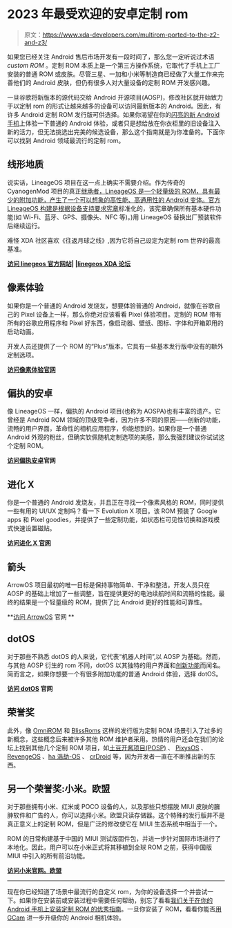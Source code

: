# 2023 年最受欢迎的安卓定制 rom

> 原文：<https://www.xda-developers.com/multirom-ported-to-the-z2-and-z3/>

如果您已经关注 Android 售后市场开发有一段时间了，那么您一定听说过术语 *custom ROM* 。定制 ROM 本质上是一个第三方操作系统，它取代了手机上工厂安装的普通 ROM 或皮肤。尽管三星、一加和小米等制造商已经做了大量工作来完善他们的 Android 皮肤，但仍有很多人对大量设备的定制 ROM 开发感兴趣。

一旦谷歌将新版本的源代码交给 Android 开源项目(AOSP)，修改社区就开始致力于以定制 rom 的形式让越来越多的设备可以访问最新版本的 Android。因此，有许多 Android 定制 ROM 发行版可供选择。如果你渴望在你的[闪亮的新 Android 手机](https://www.xda-developers.com/best-android-phones/)上体验一下普通的 Android 体验，或者只是想给放在你衣柜里的旧设备注入新的活力，但无法挑选出完美的候选设备，那么这个指南就是为你准备的。下面你可以找到 Android 领域最流行的定制 rom。

## 线形地质

说实话，LineageOS 项目在这一点上确实不需要介绍。作为传奇的 CyanogenMod 项目的真正[继承者，LineageOS 是一个轻量级的 ROM，具有最少的附加功能，产生了一个可以想象的高性能、高通用性的 Android 变体。官方 LineageOS 构建是根据](https://www.xda-developers.com/history-of-lineageos/)[设备支持要求宪章](https://www.xda-developers.com/lineageos-device-support-requirements-charter/)标准化的，该宪章确保所有基本硬件功能(如 Wi-Fi、蓝牙、GPS、摄像头、NFC 等)。)用 LineageOS 替换出厂预装软件后继续运行。

难怪 XDA 社区喜欢《往返月球之线》,因为它将自己设定为定制 rom 世界的最高基准。

**[访问 linegeos 官方网站](https://lineageos.org/)| |[linegeos XDA 论坛](https://forum.xda-developers.com/c/6080/)**

## 像素体验

如果你是一个普通的 Android 发烧友，想要体验普通的 Android，就像在谷歌自己的 Pixel 设备上一样，那么你绝对应该看看 Pixel 体验项目。定制的 ROM 带有所有的谷歌应用程序和 Pixel 好东西，像启动器、壁纸、图标、字体和开箱即用的启动动画。

开发人员还提供了一个 ROM 的“Plus”版本，它具有一些基本发行版中没有的额外定制选项。

**[访问像素体验官网](https://download.pixelexperience.org/)**

## 偏执的安卓

像 LineageOS 一样，偏执的 Android 项目(也称为 AOSPA)也有丰富的遗产。它曾经是 Android ROM 领域的顶级竞争者，因为许多不同的原因——创新的功能，流畅的用户界面，革命性的相机应用程序，你能想到的。如果你是一个普通 Android 外观的粉丝，但确实钦佩随机定制选项的美感，那么我强烈建议你试试这个定制 ROM。

**[访问偏执安卓](https://paranoidandroid.co/)官网**

## 进化 X

你是一个普通的 Android 发烧友，并且正在寻找一个像素风格的 ROM，同时提供一些有用的 UI/UX 定制吗？看一下 Evolution X 项目。该 ROM 预装了 Google apps 和 Pixel goodies，并提供了一些定制功能，如状态栏可见性切换和游戏模式快速设置磁贴。

**[访问进化 X 官网](https://evolution-x.org/)**

## 箭头

ArrowOS 项目最初的唯一目标是保持事物简单、干净和整洁。开发人员只在 AOSP 的基础上增加了一些调整，旨在提供更好的电池续航时间和流畅的性能。最终的结果是一个轻量级的 ROM，提供了比 Android 更好的性能和可靠性。

**[访问 ArrowOS](https://arrowos.net/) 官网 **

## dotOS

对于那些不熟悉 dotOS 的人来说，它代表“机器人时间”,以 AOSP 为基础。然而，与其他 AOSP 衍生的 rom 不同，dotOS 以其独特的用户界面和[创新功能](https://www.xda-developers.com/dotos-new-android-12-based-dynamic-theming/)而闻名。简而言之，如果你想要一个有很多附加功能的普通 Android 体验，选择 dotOS。

**[访问 dotOS](https://www.droidontime.com/) 官网**

## 荣誉奖

此外，像 [OmniROM](https://omnirom.org/) 和 [BlissRoms](https://blissroms.org/) 这样的发行版为定制 ROM 场景引入了过多的新概念，这些概念后来被许多其他 ROM 维护者采用。热情的用户还会在我们的论坛上找到其他几个定制 ROM 项目，如[土豆开酱项目(POSP)](https://potatoproject.co/) 、 [PixysOS](https://pixysos.com/) 、 [RevengeOS](https://revengeos.com/) 、[ha 浩劫-OS](https://havoc-os.com/) 、 [crDroid](https://crdroid.net/) 等，因为开发者一直在不断推出新的东西。

## 另一个荣誉奖:小米。欧盟

对于那些拥有小米、红米或 POCO 设备的人，以及那些只想摆脱 MIUI 皮肤的臃肿软件和广告的人，你可以选择小米。欧盟只读存储器。这个特殊的发行版并不是真正意义上的定制 ROM，但是广泛的修改使它在 MIUI 生态系统中相当于一个。

ROM 的日常构建基于中国的 MIUI 测试版固件包，并进一步针对国际市场进行了本地化。因此，用户可以在小米正式将其移植到全球 ROM 之前，获得中国版 MIUI 中引入的所有前沿功能。

**[访问小米官网。欧盟](https://xiaomi.eu/community/)**

* * *

现在你已经知道了场景中最流行的自定义 rom，为你的设备选择一个并尝试一下。如果你在安装前或安装过程中需要任何帮助，别忘了看看[我们关于在你的 Android 手机上安装定制 ROM 的优秀指南](https://www.xda-developers.com/how-to-install-custom-rom-android/)。一旦你安装了 ROM，看看你能否[用 GCam](https://www.xda-developers.com/google-camera-port-hub/) 进一步升级你的 Android 相机体验。